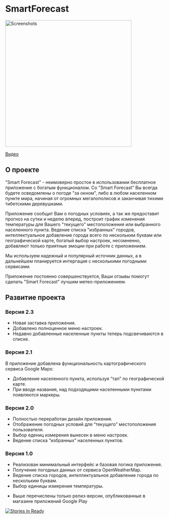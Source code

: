 # SmartForecast

<image src="https://github.com/khasang/SmartForecast/blob/main-develop/Auxiliary_files/Google%20Play%20-%20%20publication/banner_r.png?raw=true" height=400 alt="Screenshots"/>

[Видео](http://www.youtube.com/watch?v=WA4Y93X6yL8)

## О проекте

"Smart Forecast" - неимоверно простое в использовании бесплатное приложение с богатым функционалом. Со "Smart Forecast" Вы всегда будете осведомлены о погоде "за окном", либо в любом населенном пункте мира, начиная от огромных мегалополисов и заканчивая тихими тибетскими деревушками.

Приложение сообщит Вам о погодных условиях, а так же предоставит прогноз на сутки и неделю вперед, построит график изменения температуры для Вашего "текущего" местоположения или выбранного населенного пункта. Ведение списка "избранных" городов, интеллектуальное добавление города всего по нескольким буквам или географической карте, богатый выбор настроек, несомненно, добавляют только приятные эмоции при работе с приложением.

Мы используем надежный и популярный источник данных, а в дальнейшем планируется интергация с несколькими погодными сервисами.

Приложение постоянно совершенствуется, Ваши отзывы помогут сделать "Smart Forecast" лучшим метео-приложением.


## Развитие проекта

### Версия 2.3

- Новая заставка приложения.
- Добавлено полноценное меню настроек.
- Недавно добавленные населенные пункты теперь подсвечиваются в списке.

### Версия 2.1

В приложение добавлена функциональность картографического сервиса Google Maps:

- Добавление населенного пункта, используя “тап” по географической карте.
- При вводе названия, над подходящими населенными пунктами появляются маркеры.

### Версия 2.0

- Полностью переработан дизайн приложения.
- Отображение погодных условий для “текущего” местоположения пользователя.
- Выбор едениц измерения вынесен в меню настроек.
- Ведение списка “избранных” населенных пунктов.

### Версия 1.0

- Реализован минимальный интерфейс и базовая логика приложения.
- Получение погодных данных от сервиса OpenWeatherMap.
- Ведение списка городов, интеллектуальное добавление города по нескольким буквам.
- Выбор единицы измерения температуры.

* Выше перечислены только релиз-версии, опубликованные в магазине приложений Google Play


[![Stories in Ready](https://badge.waffle.io/khasang/SmartForecast.png?label=ready&title=Ready)](http://waffle.io/khasang/SmartForecast)
